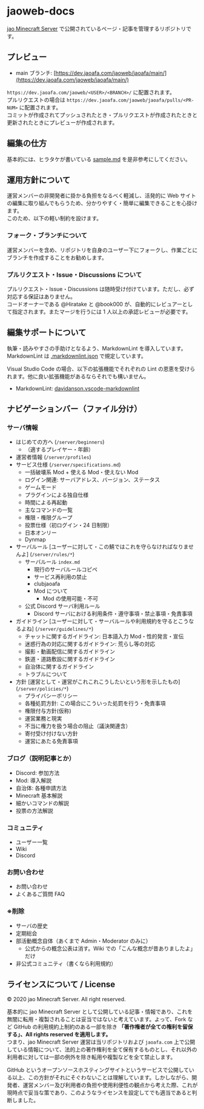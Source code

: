 # jaoweb-docs

[jao Minecraft Server](https://jaoafa.com) で公開されているページ・記事を管理するリポジトリです。

## プレビュー

- main ブランチ: [https://dev.jaoafa.com/jaoweb/jaoafa/main/](https://dev.jaoafa.com/jaoweb/jaoafa/main/)

`https://dev.jaoafa.com/jaoweb/<USER>/<BRANCH>/` に配置されます。  
プルリクエストの場合は `https://dev.jaoafa.com/jaoweb/jaoafa/pulls/<PR-NUM>` に配置されます。  
コミットが作成されてプッシュされたとき・プルリクエストが作成されたときと更新されたときにプレビューが作成されます。

## 編集の仕方

基本的には、ヒラタケが書いている [sample.md](https://github.com/jaoafa/jaoweb/blob/master/content/blog/sample.md) を是非参考にしてください。

## 運用方針について

運営メンバーの非開発者に掛かる負担をなるべく軽減し、活発的に Web サイトの編集に取り組んでもらうため、分かりやすく・簡単に編集できることを心掛けます。  
このため、以下の軽い制約を設けます。

### フォーク・ブランチについて

運営メンバーを含め、リポジトリを自身のユーザー下にフォークし、作業ごとにブランチを作成することをお勧めします。

### プルリクエスト・Issue・Discussions について

プルリクエスト・Issue・Discussions は随時受け付けています。ただし、必ず対応する保証はありません。  
コードオーナーである @Hiratake と @book000 が、自動的にレビュアーとして指定されます。またマージを行うには 1 人以上の承認レビューが必要です。

## 編集サポートについて

執筆・読みやすさの手助けとなるよう、MarkdownLint を導入しています。  
MarkdownLint は [.markdownlint.json](.markdownlint.json) で規定しています。

Visual Studio Code の場合、以下の拡張機能でそれぞれの Lint の恩恵を受けられます。他に良い拡張機能があるならそれでも構いません。

- MarkdownLint: [davidanson.vscode-markdownlint](https://marketplace.visualstudio.com/items?itemName=DavidAnson.vscode-markdownlint)

## ナビゲーションバー（ファイル分け）

### サーバ情報

- はじめての方へ (`/server/beginners`)
  - （適するプレイヤー・年齢）
- 運営者情報 (`/server/profiles`)
- サービス仕様 (`/server/specifications.md`)
  - 一括破壊系 Mod + 使える Mod・使えない Mod
  - ログイン関連: サーバアドレス、バージョン、ステータス
  - ゲームモード
  - プラグインによる独自仕様
  - 時間による再起動
  - 主なコマンドの一覧
  - 権限・権限グループ
  - 投票仕様（初ログイン・24 日制限）
  - 日本オンリー
  - Dynmap
- サーバルール [ユーザーに対して・この鯖ではこれを守らなければなりませんよ] (`/server/rules/*`)
  - サーバルール `index.md`
    - 現行のサーバルールコピペ
    - サービス再利用の禁止
    - clubjaoafa
    - Mod について
      - Mod の使用可能・不可
  - 公式 Discord サーバ利用ルール
    - Discord サーバにおける利用条件・遵守事項・禁止事項・免責事項
- ガイドライン [ユーザーに対して・サーバルールや利用規約を守るとこうなるよね] (`/server/guidelines/*`)
  - チャットに関するガイドライン: 日本語入力 Mod・性的発言・宣伝
  - 迷惑行為の対応に関するガイドライン: 荒らし等の対応
  - 撮影・動画配信に関するガイドライン
  - 鉄道・道路敷設に関するガイドライン
  - 自治体に関するガイドライン
  - トラブルについて
- 方針 [運営として・運営がこれこれこうしたいという形を示したもの] (`/server/policies/*`)
  - プライバシーポリシー
  - 各種処罰方針: この場合にこういった処罰を行う・免責事項
  - 権限付与方針(仮称)
  - 運営業務と現実
  - 不当に権力を扱う場合の阻止（議決関連含）
  - 寄付受け付けない方針
  - 運営にあたる免責事項

### ブログ（説明記事とか）

- Discord: 参加方法
- Mod: 導入解説
- 自治体: 各種申請方法
- Minecraft 基本解説
- 細かいコマンドの解説
- 投票の方法解説

### コミュニティ

- ユーザー一覧
- Wiki
- Discord

### お問い合わせ

- お問い合わせ
- よくあるご質問 FAQ

### ※削除

- サーバの歴史
- 定期総会
- 部活動概念自体（あくまで Admin・Moderator のみに）
  - 公式からの概念公表は消す。Wiki での「こんな概念が昔ありましたよ」だけ
- 非公式コミュニティ（書くなら利用規約）

## ライセンスについて / License

©︎ 2020 jao Minecraft Server. All right reserved.

基本的に jao Minecraft Server として公開している記事・情報であり、これを無闇に転用・複製されることは妥当ではないと考えています。よって、Fork など GitHub の利用規約上制約のある一部を除き **「著作権者が全ての権利を留保する」、All rights reserved を適用します。**  
つまり、jao Minecraft Server 運営は当リポジトリおよび `jaoafa.com` 上で公開している情報について、法的上の著作権利を全て保有するものとし、それ以外の利用者に対しては一部の例外を除き転用や複製などを全て禁止します。

GitHub というオープンソースホスティングサイトというサービスで公開している以上、この方針がそれにそぐわないことは理解しています。しかしながら、開発者、運営メンバー及び利用者の負担や使用利便性の観点から考えた際、これが現時点で妥当な策であり、このようなライセンスを設定してでも適当であると判断しました。
